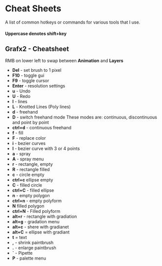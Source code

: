 # Cheat Sheets #
A list of common hotkeys or commands for various tools that I use. 
#### Uppercase denotes shift+key ####
## Grafx2 - Cheatsheet ##
RMB on lower left to swap between **Animation** and **Layers**

- **Del** - set brush to 1 pixel
- **F10** - toggle gui
- **F9** - toggle cursor
- **Enter** - resolution settings
- **u** - Undo
- **U** - Redo
- **l** - lines
- **L** - Knotted Lines (Poly lines)
- **d** - freehand
- **D** - switch freehand mode These modes are: continuous, discontinuous and point by point
- **ctrl+d** - continuous freehand
- **f** - fill
- **F** - replace color
- **i** - bezier curves
- **I** - bezier curve with 3 or 4 points
- **a** - spray
- **A** - spray menu
- **r** - rectangle, empty
- **R** - rectangle filled
- **c** - circle empty
- **ctrl+c** ellipse empty
- **C** - filled circle
- **ctrl+C** - filled ellipse
- **n** - empty polygon
- **ctrl+n** - empty polyform
- **N** filled polygon
- **ctrl+N** - Filled polyform
- **alt+r** - rectangle with gradiation
- **alt+g** - gradation menu
- **alt+c** - shere with gradianet
- **alt+C** = ellipse with gradiant
- **t** = text
- **,** - shrink paintbrush
- **.** - enlarge paintbrush
- **`** - Pipette
- **P** - palette menu